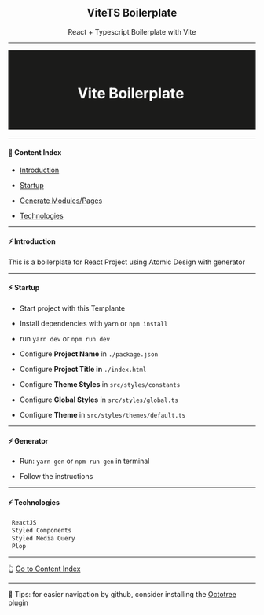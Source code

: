 <h2 align="center">ViteTS Boilerplate</h2>
<p align="center">React + Typescript Boilerplate with Vite</p>

---

<p align="center">
  <img src="https://github.com/lipex360x/ViteTS-Boilerplate/blob/main/assets/screen.png" />
</p>

---

#### :bookmark_tabs: Content Index

- [Introduction](#zap-introduction)

- [Startup](#zap-startup)

- [Generate Modules/Pages](#zap-generator)

- [Technologies](#zap-technologies)

---

#### :zap: Introduction

This is a boilerplate for React Project using Atomic Design with generator

---

#### :zap: Startup

- Start project with this Templante

- Install dependencies with `yarn` or `npm install`

- run `yarn dev` or `npm run dev`

- Configure **Project Name** in `./package.json`

- Configure **Project Title in** `./index.html`

- Configure **Theme Styles** in `src/styles/constants`

- Configure **Global Styles** in `src/styles/global.ts`

- Configure **Theme** in `src/styles/themes/default.ts`

---

#### :zap: Generator

- Run: `yarn gen` or `npm run gen` in terminal

- Follow the instructions

---

#### :zap: Technologies

```
 ReactJS
 Styled Components
 Styled Media Query
 Plop
```

---

:point_up_2: [Go to Content Index](#bookmark_tabs-content-index)

---

:pushpin: Tips: for easier navigation by github, consider installing the [Octotree](https://chrome.google.com/webstore/detail/octotree-github-code-tree/bkhaagjahfmjljalopjnoealnfndnagc) plugin
